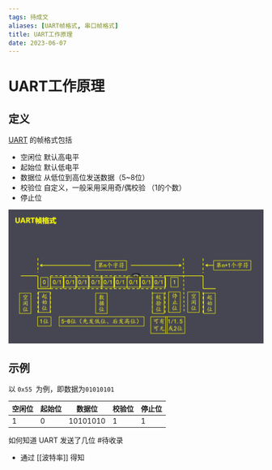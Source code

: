 ```yaml
---
tags: 待成文
aliases: [UART帧格式, 串口帧格式]
title: UART工作原理
date: 2023-06-07
---
```

# UART工作原理

## 定义

[UART](UART.md) 的帧格式包括
- 空闲位 默认高电平
- 起始位 默认低电平
- 数据位 从低位到高位发送数据（5~8位）
- 校验位 自定义，一般采用采用奇/偶校验 （1的个数）
- 停止位 

![](assets/20230608093331376.png)

## 示例


以 `0x55 `为例，即数据为`01010101`

| 空闲位 | 起始位 | 数据位   | 校验位 | 停止位 |
| ------ | ------ | -------- | ------ | ------ |
| 1      | 0      | 10101010 | 1      | 1      | 


如何知道 UART 发送了几位 #待收录 
- 通过 [[波特率]] 得知




